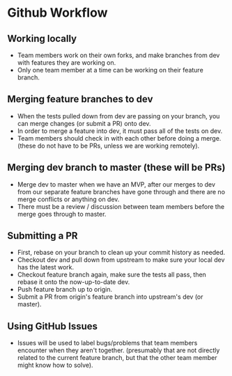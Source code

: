 # Github Workflow

## Working locally
- Team members work on their own forks, and make branches from dev with features they are working on. 
- Only one team member at a time can be working on their feature branch.
 
## Merging feature branches to dev 
- When the tests pulled down from dev are passing on your branch, you can merge changes (or submit a PR) onto dev.
- In order to merge a feature into dev, it must pass all of the tests on dev. 
- Team members should check in with each other before doing a merge. (these do not have to be PRs, unless we are working remotely).
 
## Merging dev branch to master (these will be PRs)
- Merge dev to master when we have an MVP, after our merges to dev from our separate feature branches have gone through and there are no merge conflicts or anything on dev. 
- There must be a review / discussion between team members before the merge goes through to master.
 
## Submitting a PR
- First, rebase on your branch to clean up your commit history as needed.
- Checkout dev and pull down from upstream to make sure your local dev has the latest work.
- Checkout feature branch again, make sure the tests all pass, then rebase it onto the now-up-to-date dev.
- Push feature branch up to origin.
- Submit a PR from origin's feature branch into upstream's dev (or master).
 
## Using GitHub Issues
- Issues will be used to label bugs/problems that team members encounter when they aren't together. (presumably that are not directly related to the current feature branch, but that the other team member might know how to solve).
